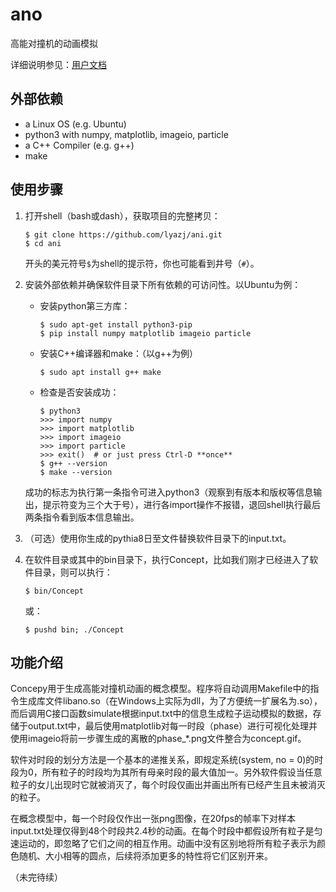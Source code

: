 # ano

高能对撞机的动画模拟

详细说明参见：[用户文档](USER.md#用户文档)

## 外部依赖

* a Linux OS (e.g. Ubuntu)
* python3 with numpy, matplotlib, imageio, particle
* a C++ Compiler (e.g. g++)
* make

## 使用步骤

1. 打开shell（bash或dash），获取项目的完整拷贝：

       $ git clone https://github.com/lyazj/ani.git
       $ cd ani

   开头的美元符号`$`为shell的提示符，你也可能看到井号（`#`）。

2. 安装外部依赖并确保软件目录下所有依赖的可访问性。以Ubuntu为例：

   * 安装python第三方库：

         $ sudo apt-get install python3-pip
         $ pip install numpy matplotlib imageio particle

   * 安装C++编译器和make：（以g++为例）

         $ sudo apt install g++ make

   * 检查是否安装成功：

         $ python3
         >>> import numpy
         >>> import matplotlib
         >>> import imageio
         >>> import particle
         >>> exit()  # or just press Ctrl-D **once**
         $ g++ --version
         $ make --version

    成功的标志为执行第一条指令可进入python3（观察到有版本和版权等信息输出，提示符变为三个大于号），进行各import操作不报错，退回shell执行最后两条指令看到版本信息输出。

3. （可选）使用你生成的pythia8日至文件替换软件目录下的input.txt。

4. 在软件目录或其中的bin目录下，执行Concept，比如我们刚才已经进入了软件目录，则可以执行：

       $ bin/Concept

   或：

       $ pushd bin; ./Concept

## 功能介绍

Concepy用于生成高能对撞机动画的概念模型。程序将自动调用Makefile中的指令生成库文件libano.so（在Windows上实际为dll，为了方便统一扩展名为.so），而后调用C接口函数simulate根据input.txt中的信息生成粒子运动模拟的数据，存储于output.txt中，最后使用matplotlib对每一时段（phase）进行可视化处理并使用imageio将前一步骤生成的离散的phase_\*.png文件整合为concept.gif。

软件对时段的划分方法是一个基本的递推关系，即规定系统(system, no = 0)的时段为0，所有粒子的时段均为其所有母亲时段的最大值加一。另外软件假设当任意粒子的女儿出现时它就被消灭了，每个时段仅画出并画出所有已经产生且未被消灭的粒子。

在概念模型中，每一个时段仅作出一张png图像，在20fps的帧率下对样本input.txt处理仅得到48个时段共2.4秒的动画。在每个时段中都假设所有粒子是匀速运动的，即忽略了它们之间的相互作用。动画中没有区别地将所有粒子表示为颜色随机、大小相等的圆点，后续将添加更多的特性将它们区别开来。

（未完待续）
